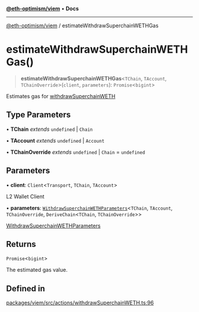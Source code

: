 [**@eth-optimism/viem**](../README.md) • **Docs**

***

[@eth-optimism/viem](../README.md) / estimateWithdrawSuperchainWETHGas

# estimateWithdrawSuperchainWETHGas()

> **estimateWithdrawSuperchainWETHGas**\<`TChain`, `TAccount`, `TChainOverride`\>(`client`, `parameters`): `Promise`\<`bigint`\>

Estimates gas for [withdrawSuperchainWETH](withdrawSuperchainWETH.md)

## Type Parameters

• **TChain** *extends* `undefined` \| `Chain`

• **TAccount** *extends* `undefined` \| `Account`

• **TChainOverride** *extends* `undefined` \| `Chain` = `undefined`

## Parameters

• **client**: `Client`\<`Transport`, `TChain`, `TAccount`\>

L2 Wallet Client

• **parameters**: [`WithdrawSuperchainWETHParameters`](../type-aliases/WithdrawSuperchainWETHParameters.md)\<`TChain`, `TAccount`, `TChainOverride`, `DeriveChain`\<`TChain`, `TChainOverride`\>\>

[WithdrawSuperchainWETHParameters](../type-aliases/WithdrawSuperchainWETHParameters.md)

## Returns

`Promise`\<`bigint`\>

The estimated gas value.

## Defined in

[packages/viem/src/actions/withdrawSuperchainWETH.ts:96](https://github.com/ethereum-optimism/ecosystem/blob/5b57c542e6f02774701a464de238b830e81b7ecb/packages/viem/src/actions/withdrawSuperchainWETH.ts#L96)
